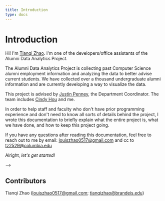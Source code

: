 ```yaml
---
title: Introduction
type: docs
---
```


# Introduction

Hi! I'm [Tianqi Zhao](https://tianqizhao.com). I'm one of the developers/office assistants of the Alumni Data Analytics Project. 

The Alumni Data Analytics Project is collecting past Computer Science alumni employment information and analyzing the data to better advise current students. We have collected over a thousand undergraduate alumni information and are currently developing a way to visualize the data.

This project is advised by [Justin Penney](mailto:jpenney@brandeis.edu), the Department Coordinator. The team includes [Cindy Hou](mailto:cindyhou0210@brandeis.edu) and me.

In order to help staff and faculty who don't have prior programming experience and don't need to know all sorts of details behind the project, I wrote this documentation to briefly explain what the entire project is, what we have done, and how to keep this project going.

If you have any questions after reading this documentation, feel free to reach out to me by email: louiszhao0517@gmail.com and cc to tz2529@columbia.edu

Alright, *let's get started!*

<!--
{{< columns >}}
## Astris ipse furtiva

Est in vagis et Pittheus tu arge accipiter regia iram vocatur nurus. Omnes ut
olivae sensit **arma sorori** deducit, inesset **crudus**, ego vetuere aliis,
modo arsit? Utinam rapta fiducia valuere litora _adicit cursu_, ad facies -->

<!-- <---> -->

<!-- ## Suis quot vota

Ea _furtique_ risere fratres edidit terrae magis. Colla tam mihi tenebat:
miseram excita suadent es pecudes iam. Concilio _quam_ velatus posset ait quod
nunc! Fragosis suae dextra geruntur functus vulgata.
{{< /columns >}} -->

## Contributors

Tianqi Zhao (louiszhao0517@gmail.com; tianqizhao@brandeis.edu)